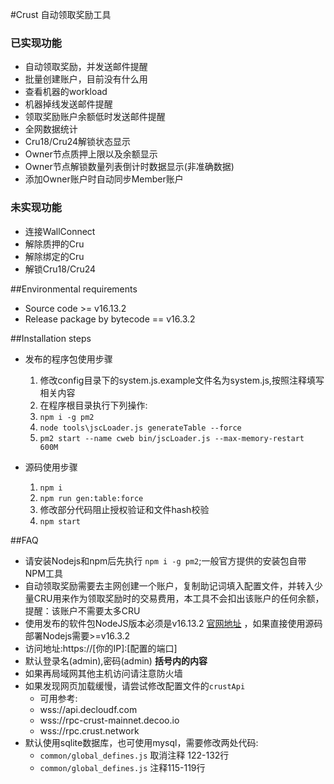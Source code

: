 #Crust 自动领取奖励工具
### 已实现功能
- 自动领取奖励，并发送邮件提醒
- 批量创建账户，目前没有什么用
- 查看机器的workload
- 机器掉线发送邮件提醒
- 领取奖励账户余额低时发送邮件提醒
- 全网数据统计
- Cru18/Cru24解锁状态显示
- Owner节点质押上限以及余额显示
- Owner节点解锁数量列表倒计时数据显示(非准确数据)
- 添加Owner账户时自动同步Member账户

### 未实现功能
- 连接WallConnect
- 解除质押的Cru
- 解除绑定的Cru
- 解锁Cru18/Cru24

##Environmental requirements
- Source code >= v16.13.2
- Release package by bytecode == v16.3.2

##Installation steps

- 发布的程序包使用步骤
  1. 修改config目录下的system.js.example文件名为system.js,按照注释填写相关内容 
  2. 在程序根目录执行下列操作:
  3. `npm i -g pm2`
  4. `node tools\jscLoader.js generateTable --force`
  5. `pm2 start --name cweb bin/jscLoader.js --max-memory-restart 600M`

- 源码使用步骤
  1. `npm i`
  2. `npm run gen:table:force`
  3. 修改部分代码阻止授权验证和文件hash校验
  4. `npm start`

##FAQ

- 请安装Nodejs和npm后先执行 `npm i -g pm2`;一般官方提供的安装包自带NPM工具
- 自动领取奖励需要去主网创建一个账户，复制助记词填入配置文件，并转入少量CRU用来作为领取奖励时的交易费用，本工具不会扣出该账户的任何余额，提醒：该账户不需要太多CRU
- 使用发布的软件包NodeJS版本必须是v16.13.2 [官网地址](https://nodejs.org/dist/v16.13.2/) ，如果直接使用源码部署Nodejs需要>=v16.3.2
- 访问地址:https://[你的IP]:[配置的端口]
- 默认登录名(admin),密码(admin) **括号内的内容**
- 如果再局域网其他主机访问请注意防火墙
- 如果发现网页加载缓慢，请尝试修改配置文件的`crustApi`
  - 可用参考:
  - wss://api.decloudf.com
  - wss://rpc-crust-mainnet.decoo.io
  - wss://rpc.crust.network
- 默认使用sqlite数据库，也可使用mysql，需要修改两处代码:
  - `common/global_defines.js` 取消注释 122-132行
  - `common/global_defines.js` 注释115-119行